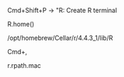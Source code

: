 Cmd+Shift+P -> "R: Create R terminal

R.home()

/opt/homebrew/Cellar/r/4.4.3_1/lib/R

Cmd+,

r.rpath.mac